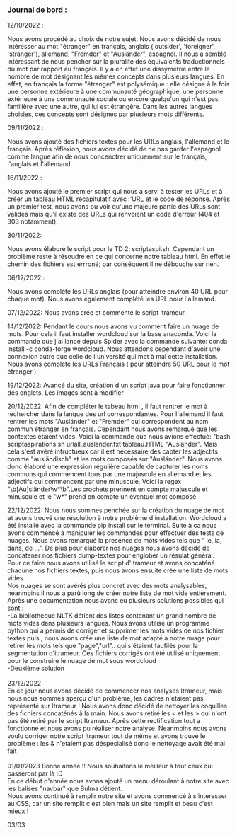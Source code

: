 ### Journal de bord :

12/10/2022 : 

Nous avons procédé au choix de notre sujet. Nous avons décidé de nous intéresser au mot "étranger" en français, anglais ('outsider', 'foreigner', 'stranger'), allemand, "Fremder" et "Ausländer", espagnol. 
Il nous a semblé intéressant de nous pencher sur la pluralité des équivalents traductionnels du mot par rapport au français. Il y a en effet une dissymétrie entre le nombre de mot désignant les mêmes concepts dans plusieurs langues. 
En effet, en français la forme "étranger" est polysémique : elle désigne à la fois une personne extérieure à une communauté géographique, une personne extérieure à une communauté sociale ou encore quelqu'un qui n'est pas familière avec une autre, qui lui est étrangère. 
Dans les autres langues choisies, ces concepts sont désignés par plusieurs mots différents.
             
09/11/2022 : 

Nous avons ajouté des fichiers textes pour les URLs anglais, l'allemand et le français. Après réflexion, nous avons décidé de ne pas garder l'espagnol comme langue afin de nous concenctrer uniquement sur le français, l'anglais et l'allemand.

16/11/2022 :

Nous avons ajouté le premier script qui nous a servi à tester les URLs et à créer un tableau HTML récapitulatif avec l'URL et le code de réponse. Après un premier test, nous avons pu voir qu'une majeure partie des URLs sont valides mais qu'il existe des URLs qui renvoient un code d'erreur (404 et 303 notamment). 


 30/11/2022:
 
Nous avons élaboré le script pour le TD 2: scriptaspi.sh. Cependant un problème reste à résoudre en ce qui concerne notre tableau html. En effet le chemin des fichiers est errroné; par conséquent il ne débouche sur rien. 
 
 06/12/2022 : 
 
 Nous avons complété les URLs anglais (pour atteindre environ 40 URL pour chaque mot).
 Nous avons également complété les URL pour l'allemand. 
 
 07/12/2022:
 Nous avons crée et commenté le script itrameur. 

14/12/2022:
Pendant le cours nous avons vu comment faire un nuage de mots.  Pour cela il faut installer wordcloud sur la base anaconda. Voici la commande que j'ai lancé depuis Spider avec la commande suivante: conda install -c conda-forge wordcloud. 
Nous attendons cependant d'avoir une connexion autre que celle de l'université qui met à mal cette installation.
Nous avons complété les URLs Français ( pour atteindre 50 URL pour le mot étranger )

19/12/2022:
Avancé du site, création d'un script java pour faire fonctionner des onglets. Les images sont à modifier

20/12/2022:
Afin de compléter le tabeau html , il faut rentrer le mot à rechercher dans la langue des url correspondantes. Pour l'allemand il faut rentrer les mots "Ausländer" et "Fremder" qui correspondent au nom commun étranger en français. Cependant nous avons remarqué que les contextes étaient vides. Voici la commande que nous avions effectué: "bash scriptaspirations.sh urlall_auslander.txt tableau.HTML "Ausländer". Mais cela s'est avéré infructueux car il est nécessaire des capter les adjectifs comme "ausländisch" et les mots composés sur "Ausländer". Nous avons donc élaboré une expression régulière capable de capturer les noms communs qui commencent tous par une majuscule en allemand et les adjectifs qui commencent par une minuscule. Voici la regex "\b[Au]sländer\w*\b".Les crochets prennent en compte majuscule et minuscule et le "w*" prend en compte un éventuel mot composé.

22/12/2022:
Nous nous sommes penchée sur la création du nuage de mot et avons trouvé une résolution à notre problème d'installation. Wordcloud a été installé avec la commande pip install sur le terminal. Suite à ca nous avons commencé à manipuler les commandes pour effectuer des tests de nuages. Nous avons remarqué la presence de mots vides tels que " le, la, dans, de ...".
De plus pour élaborer nos nuages nous avons décidé de concatener nos fichiers dump-textes pour englober un résulat général. </br>
Pour ce faire nous avons utilisé le script d'Itrameur et avons concaténé chacune nos fichiers textes, puis nous avons ensuite crée une liste de mots vides.
</br> Nos nuages se sont avérés plus concret avec des mots analysables, neanmoins il nous a parû long de créer notre liste de mot vide entièrement. Après une documentation nous avons eu plusieurs solutions possibles qui sont :
</br>
-La bibliothèque NLTK détient des listes contenant un grand nombre de mots vides dans plusieurs langues. Nous avons utilisé un programme python qui a permis de corriger et supprimer les mots vides de nos fichier textes puis , nous avons crée une liste de mot adapté à notre nuage pour retirer les mots tels que "page","url".. qui s'étaient faufilés pour la segmentation d'itrameur. Ces fichiers corrigés ont été utilisé uniquement pour le construire le nuage de mot sous wordcloud
</br>
-Deuxième solution
</br>
</br>
23/12/2022
</br>
En ce jour nous avons décidé de commencer nos analyses Itrameur, mais nous nous sommes aperçu d'un problème, les cadres n'étaient pas représenté sur Itrameur ! Nous avons donc décidé de nettoyer les coquilles des fichiers concaténés à la main. Nous avons retiré les &lt; et les &gt; qui n'ont pas été retiré par le script Itrameur. Après cette rectification tout a fonctionné et nous avons pu réaliser notre analyse. Neanmoins nous avons voulu corriger notre script itrameur tout de même et avons trouvé le problème : les & n'etaient pas déspécialisé donc le nettoyage avait été mal fait</br>
</br>
01/01/2023
Bonne année !! Nous souhaitons le meilleur à tout ceux qui passeront par là :D </br>
En ce début d'année nous avons ajouté un menu déroulant à notre site avec les balises "navbar" que Bulma détient.</br> Nous avons continué à remplir notre site et avons commencé à s'interesser au CSS, car un site remplit c'est bien mais un site remplit et beau c'est mieux ! </br>

03/03
